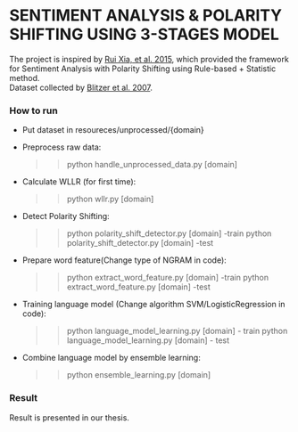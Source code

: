 # SENTIMENT ANALYSIS & POLARITY SHIFTING USING 3-STAGES MODEL

The project is inspired by [Rui Xia, et al. 2015](http://www.sentic.net/polarity-shift-detection.pdf), which provided the framework for Sentiment Analysis with Polarity Shifting using Rule-based + Statistic method.  
Dataset collected by [Blitzer et al. 2007](http://www.seas.upenn.edu/~mdredze/datasets/sentiment/). 

### How to run

* Put dataset in resoureces/unprocessed/{domain}

* Preprocess raw data:   
	>>python handle_unprocessed_data.py [domain] 

* Calculate WLLR (for first time):
	>>python wllr.py [domain]

* Detect Polarity Shifting:
	>>python polarity_shift_detector.py [domain] -train
	>>python polarity_shift_detector.py [domain] -test

* Prepare word feature(Change type of NGRAM in code):
	>>python extract_word_feature.py [domain] -train
	>>python extract_word_feature.py [domain] -test

* Training language model (Change algorithm SVM/LogisticRegression in code):
	>>python language_model_learning.py [domain] - train
	>>python language_model_learning.py [domain] - test

* Combine language model by ensemble learning:
	>>python ensemble_learning.py [domain] 

### Result

Result is presented in our thesis. 

